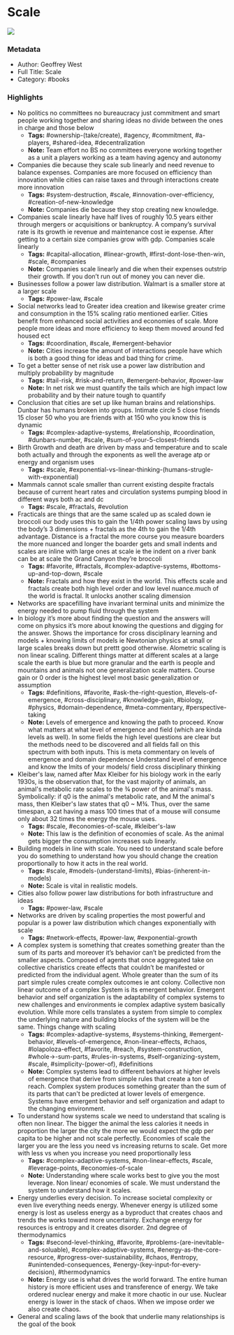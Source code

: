 # Scale

![](https://readwise-assets.s3.amazonaws.com/static/images/default-book-icon-1.a08c56e2fedd.png)

### Metadata

- Author: Geoffrey West
- Full Title: Scale
- Category: #books

### Highlights

- No politics no committees no bureaucracy just commitment and smart people working together and sharing ideas no divide between the ones in charge and those below
    - **Tags:** #ownership-(take/create), #agency, #commitment, #a-players, #shared-idea, #decentralization
    - **Note:** Team effort no BS no committees everyone working together as a unit a players working as a team having agency and autonomy
- Companies die because they scale sub linearly and need revenue to balance expenses. Companies are more focused on efficiency than innovation while cities can raise taxes and through interactions create more innovation
    - **Tags:** #system-destruction, #scale, #innovation-over-efficiency, #creation-of-new-knowledge
    - **Note:** Companies die because they stop creating new knowledge.
- Companies scale linearly have half lives of roughly 10.5 years either through mergers or acquisitions or bankruptcy. A company’s survival rate is its growth ie revenue and maintenance cost ie expense. After getting to a certain size companies grow with gdp. Companies scale linearly
    - **Tags:** #capital-allocation, #linear-growth, #first-dont-lose-then-win, #scale, #companies
    - **Note:** Companies scale linearly and die when their expenses outstrip their growth. If you don’t run out of money you can never die.
- Businesses follow a power law distribution. Walmart is a smaller store at a larger scale
    - **Tags:** #power-law, #scale
- Social networks lead to Greater idea creation and likewise greater crime and consumption in the 15% scaling ratio mentioned earlier. Cities benefit from enhanced social activities and economies of scale. More people more ideas and more efficiency to keep them moved around fed housed ect
    - **Tags:** #coordination, #scale, #emergent-behavior
    - **Note:** Cities increase the amount of interactions people have which is both a good thing for ideas and bad thing for crime.
- To get a better sense of net risk use a power law distribution and multiply probability by magnitude
    - **Tags:** #tail-risk, #risk-and-return, #emergent-behavior, #power-law
    - **Note:** In net risk we must quantify the tails which are high impact low probability and by their nature tough to quantify
- Conclusion that cities are set up like human brains and relationships. Dunbar has humans broken into groups. Intimate circle 5 close friends 15 closer 50 who you are friends with at 150 who you know this is dynamic
    - **Tags:** #complex-adaptive-systems, #relationship, #coordination, #dunbars-number, #scale, #sum-of-your-5-closest-friends
- Birth Growth and death are driven by mass and temperature and to scale both actually and through the exponents as well the average atp or energy and organism uses
    - **Tags:** #scale, #exponential-vs-linear-thinking-(humans-strugle-with-exponential)
- Mammals cannot scale smaller than current existing despite fractals because of current heart rates and circulation systems pumping blood in different ways both ac and dc
    - **Tags:** #scale, #fractals, #evolution
- Fracticals are things that are the same scaled up as scaled down ie broccoli our body uses this to gain the 1/4th power scaling laws by using the body’s 3 dimensions + fractals as the 4th to gain the 1/4th advantage. Distance is a fractal the more course you measure boarders the more nuanced and longer the boarder gets and small indents and scales are inline with large ones at scale ie the indent on a river bank can be at scale the Grand Canyon they’re broccoli
    - **Tags:** #favorite, #fractals, #complex-adaptive-systems, #bottoms-up-and-top-down, #scale
    - **Note:** Fractals and how they exist in the world. This effects scale and fractals create both high level order and low level nuance.much of the world is fractal. It unlocks another scaling dimension
- Networks are spacefilling have invariant terminal units and minimize the energy needed to pump fluid through the system
- In biology it’s more about finding the question and the answers will come on physics it’s more about knowing the questions and digging for the answer. Shows the importance for cross disciplinary learning and models + knowing limits of models ie Newtonian physics at small or large scales breaks down but prettt good otherwise. Alometric scaling is non linear scaling. Different things matter at different scales at a large scale the earth is blue but more granular and the earth is people and mountains and animals not one generalization scale matters. Course gain or 0 order is the highest level most basic generalization or assumption
    - **Tags:** #definitions, #favorite, #ask-the-right-question, #levels-of-emergence, #cross-disciplinary, #knowledge-gain, #biology, #physics, #domain-dependence, #meta-commentary, #perspective-taking
    - **Note:** Levels of emergence and knowing the path to proceed. Know what matters at what level of emergence and field (which are kinda levels as well).
      In some fields the high level questions are clear but the methods need to be discovered and all fields fall on this spectrum with both inputs. This is meta commentary on levels of emergence and domain dependence
      Understand level of emergence and know the lmits of your models/ field cross disciplinary thinking
- Kleiber's law, named after Max Kleiber for his biology work in the early 1930s, is the observation that, for the vast majority of animals, an animal's metabolic rate scales to the ¾ power of the animal's mass. Symbolically: if q0 is the animal's metabolic rate, and M the animal's mass, then Kleiber's law states that q0 ~ M¾. Thus, over the same timespan, a cat having a mass 100 times that of a mouse will consume only about 32 times the energy the mouse uses.
    - **Tags:** #scale, #economies-of-scale, #kleiber's-law
    - **Note:** This law is the definition of economies of scale. As the animal gets bigger the consumption increases sub linearly.
- Building models in line with scale. You need to understand scale before you do something to understand how you should change the creation proportionally to how it acts in the real world.
    - **Tags:** #scale, #models-(understand-limits), #bias-(inherent-in-models)
    - **Note:** Scale is vital in realistic models.
- Cities also follow power law distributions for both infrastructure and ideas
    - **Tags:** #power-law, #scale
- Networks are driven by scaling properties the most powerful and popular is a power law distribution which changes exponentially with scale
    - **Tags:** #network-effects, #power-law, #exponential-growth
- A complex system is something that creates something greater than the sum of its parts and moreover it’s behavior can’t be predicted from the smaller aspects. Composed of agents that once aggregated take on collective charistics create effects that couldn’t be manifested or predicted from the individual agent. Whole greater than the sum of its part simple rules create complex outcomes ie ant colony. Collective non linear outcome of a complex System is its emergent behavior. Emergent behavior and self organization is the adaptability of complex systems to new challenges and environments ie complex adaptive system basically evolution. While more cells translates a system from simple to complex the underlying nature and building blocks of the system will be the same. Things change with scaling
    - **Tags:** #complex-adaptive-systems, #systems-thinking, #emergent-behavior, #levels-of-emergence, #non-linear-effects, #chaos, #lolapoloza-effect, #favorite, #reach, #system-construction, #whole->-sum-parts, #rules-in-systems, #self-organizing-system, #scale, #simplicity-(power-of), #definitions
    - **Note:** Complex systems lead to different behaviors at higher levels of emergence that derive from simple rules that create a ton of reach.
      Complex system produces something greater than the sum of its parts that can't be predicted at lower levels of emergence. Systems have emergent behavior and self organization and adapt to the changing environment.
- To understand how systems scale we need to understand that scaling is often non linear. The bigger the animal the less calories it needs in proportion the larger the city the more we would expect the gdp per capita to be higher and not scale perfectly. Economies of scale the larger you are the less you need vs increasing returns to scale. Get more with less vs when you increase you need proportionally less
    - **Tags:** #complex-adaptive-systems, #non-linear-effects, #scale, #leverage-points, #economies-of-scale
    - **Note:** Understanding where scale works best to give you the most leverage. Non linear/ economies of scale. We must understand the system to understand how it scales.
- Energy underlies every decision. To increase societal complexity or even live everything needs energy. Whenever energy is utilized some energy is lost as useless energy as a byproduct that creates chaos and trends the works toward more uncertainty. Exchange energy for resources is entropy and it creates disorder. 2nd degree of thermodynamics
    - **Tags:** #second-level-thinking, #favorite, #problems-(are-inevitable-and-soluable), #complex-adaptive-systems, #energy-as-the-core-resource, #progress-over-sustainability, #chaos, #entropy, #unintended-consequences, #energy-(key-input-for-every-decision), #thermodynamics
    - **Note:** Energy use is what drives the world forward. The entire human history is more efficient uses and transference of energy. We take ordered nuclear energy and make it more chaotic in our use. Nuclear energy is lower in the stack of chaos. When we impose order we also create chaos.
- General and scaling laws of the book that underlie many relationships is the goal of the book
